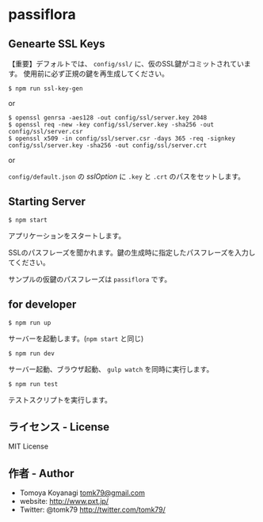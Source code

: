 # passiflora


## Genearte SSL Keys

【重要】デフォルトでは、 `config/ssl/` に、仮のSSL鍵がコミットされています。
使用前に必ず正規の鍵を再生成してください。

```
$ npm run ssl-key-gen
```

or

```
$ openssl genrsa -aes128 -out config/ssl/server.key 2048
$ openssl req -new -key config/ssl/server.key -sha256 -out config/ssl/server.csr
$ openssl x509 -in config/ssl/server.csr -days 365 -req -signkey config/ssl/server.key -sha256 -out config/ssl/server.crt
```

or

`config/default.json` の *sslOption* に `.key` と `.crt` のパスをセットします。

## Starting Server

```
$ npm start
```
アプリケーションをスタートします。

SSLのパスフレーズを聞かれます。鍵の生成時に指定したパスフレーズを入力してください。

サンプルの仮鍵のパスフレーズは `passiflora` です。


## for developer

```
$ npm run up
```
サーバーを起動します。(`npm start` と同じ)

```
$ npm run dev
```
サーバー起動、ブラウザ起動、 `gulp watch` を同時に実行します。

```
$ npm run test
```
テストスクリプトを実行します。


## ライセンス - License

MIT License


## 作者 - Author

- Tomoya Koyanagi <tomk79@gmail.com>
- website: <http://www.pxt.jp/>
- Twitter: @tomk79 <http://twitter.com/tomk79/>
